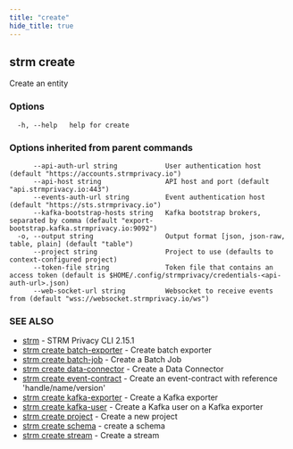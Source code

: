 ```yaml
---
title: "create"
hide_title: true
---
```

## strm create

Create an entity

### Options

```
  -h, --help   help for create
```

### Options inherited from parent commands

```
      --api-auth-url string            User authentication host (default "https://accounts.strmprivacy.io")
      --api-host string                API host and port (default "api.strmprivacy.io:443")
      --events-auth-url string         Event authentication host (default "https://sts.strmprivacy.io")
      --kafka-bootstrap-hosts string   Kafka bootstrap brokers, separated by comma (default "export-bootstrap.kafka.strmprivacy.io:9092")
  -o, --output string                  Output format [json, json-raw, table, plain] (default "table")
      --project string                 Project to use (defaults to context-configured project)
      --token-file string              Token file that contains an access token (default is $HOME/.config/strmprivacy/credentials-<api-auth-url>.json)
      --web-socket-url string          Websocket to receive events from (default "wss://websocket.strmprivacy.io/ws")
```

### SEE ALSO

* [strm](docs/04-reference/01-cli-reference/strm/index.md)	 - STRM Privacy CLI 2.15.1
* [strm create batch-exporter](docs/04-reference/01-cli-reference/strm/create/batch-exporter.md)	 - Create batch exporter
* [strm create batch-job](docs/04-reference/01-cli-reference/strm/create/batch-job.md)	 - Create a Batch Job
* [strm create data-connector](docs/04-reference/01-cli-reference/strm/create/data-connector/index.md)	 - Create a Data Connector
* [strm create event-contract](docs/04-reference/01-cli-reference/strm/create/event-contract.md)	 - Create an event-contract with reference 'handle/name/version'
* [strm create kafka-exporter](docs/04-reference/01-cli-reference/strm/create/kafka-exporter.md)	 - Create a Kafka exporter
* [strm create kafka-user](docs/04-reference/01-cli-reference/strm/create/kafka-user.md)	 - Create a Kafka user on a Kafka exporter
* [strm create project](docs/04-reference/01-cli-reference/strm/create/project.md)	 - Create a new project
* [strm create schema](docs/04-reference/01-cli-reference/strm/create/schema.md)	 - create a schema
* [strm create stream](docs/04-reference/01-cli-reference/strm/create/stream.md)	 - Create a stream

